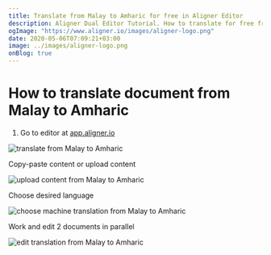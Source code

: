```yaml
---
title: Translate from Malay to Amharic for free in Aligner Editor
description: Aligner Dual Editor Tutorial. How to translate for free from Malay to Amharic. Aligner is multilingual document management platform. 
ogImage: "https://www.aligner.io/images/aligner-logo.png"
date: 2020-05-06T07:09:21+03:00
image: ../images/aligner-logo.png
onBlog: true
---
```


# How to translate document from Malay to Amharic

1. Go to editor at [app.aligner.io](https://app.aligner.io "Aligner App web page")

![translate from Malay to Amharic](../aligner-blank-editor.png "translate from Malay to Amharic")

Copy-paste content or upload content

![upload content from Malay to Amharic](../aligner-uploaded-document.png "upload content from Malay to Amharic")

Choose desired language

![choose machine translation from Malay to Amharic](../aligner-language-dropdown.png "choose machine translation from Malay to Amharic")

Work and edit 2 documents in parallel

![edit translation from Malay to Amharic](../aligner-double-sitded-editor.png "edit translation from Malay to Amharic")

